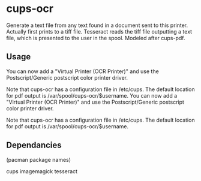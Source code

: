 cups-ocr
========

Generate a text file from any text found in a document sent to this printer.
Actually first prints to a tiff file.
Tesseract reads the tiff file outputting a text file,
which is presented to the user in the spool.
Modeled after cups-pdf.

Usage
-----

You can now add a "Virtual Printer (OCR Printer)"
and use the Postscript/Generic postscript color
printer driver.

Note that cups-ocr has a configuration
file in /etc/cups. The default location for
pdf output is /var/spool/cups-ocr/$username.
You can now add a "Virtual Printer (OCR Printer)"
and use the Postscript/Generic postscript color
printer driver.

Note that cups-ocr has a configuration
file in /etc/cups. The default location for
pdf output is /var/spool/cups-ocr/$username.

Dependancies
------------
(pacman package names)

cups
imagemagick
tesseract

